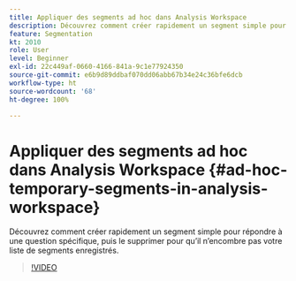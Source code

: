 ```yaml
---
title: Appliquer des segments ad hoc dans Analysis Workspace
description: Découvrez comment créer rapidement un segment simple pour répondre à une question spécifique, puis le supprimer pour qu’il n’encombre pas votre liste de segments enregistrés.
feature: Segmentation
kt: 2010
role: User
level: Beginner
exl-id: 22c449af-0660-4166-841a-9c1e77924350
source-git-commit: e6b9d89ddbaf070dd06abb67b34e24c36bfe6dcb
workflow-type: ht
source-wordcount: '68'
ht-degree: 100%

---
```


# Appliquer des segments ad hoc dans Analysis Workspace {#ad-hoc-temporary-segments-in-analysis-workspace}

Découvrez comment créer rapidement un segment simple pour répondre à une question spécifique, puis le supprimer pour qu’il n’encombre pas votre liste de segments enregistrés.

>[!VIDEO](https://video.tv.adobe.com/v/23978/?quality=12&learn=on)
